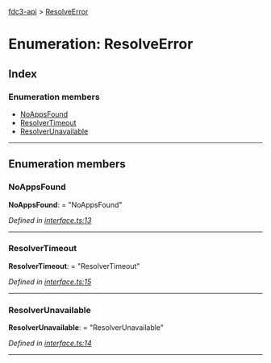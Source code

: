 [fdc3-api](../README.md) > [ResolveError](../enums/resolveerror.md)

# Enumeration: ResolveError

## Index

### Enumeration members

* [NoAppsFound](resolveerror.md#noappsfound)
* [ResolverTimeout](resolveerror.md#resolvertimeout)
* [ResolverUnavailable](resolveerror.md#resolverunavailable)

---

## Enumeration members

<a id="noappsfound"></a>

###  NoAppsFound

**NoAppsFound**:  = "NoAppsFound"

*Defined in [interface.ts:13](/src/interface.ts#L13)*

___
<a id="resolvertimeout"></a>

###  ResolverTimeout

**ResolverTimeout**:  = "ResolverTimeout"

*Defined in [interface.ts:15](/src/interface.ts#L15)*

___
<a id="resolverunavailable"></a>

###  ResolverUnavailable

**ResolverUnavailable**:  = "ResolverUnavailable"

*Defined in [interface.ts:14](/src/interface.ts#L14)*

___

